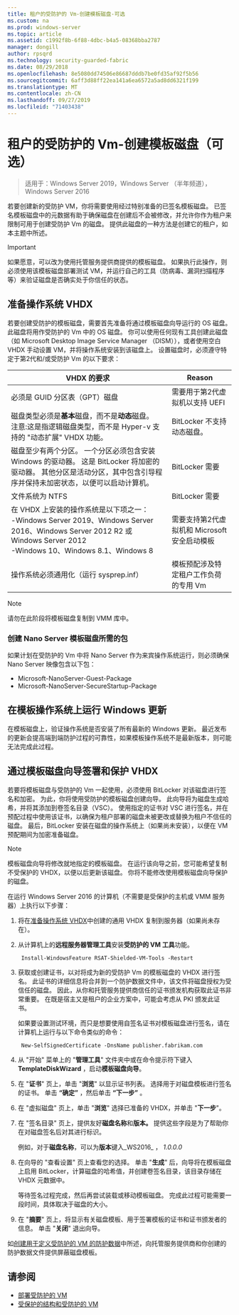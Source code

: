 ```yaml
---
title: 租户的受防护的 Vm-创建模板磁盘-可选
ms.custom: na
ms.prod: windows-server
ms.topic: article
ms.assetid: c1992f8b-6f88-4dbc-b4a5-08368bba2787
manager: dongill
author: rpsqrd
ms.technology: security-guarded-fabric
ms.date: 08/29/2018
ms.openlocfilehash: 8e5080dd74506e86687dddb7be0fd35af92f5b56
ms.sourcegitcommit: 6aff3d88ff22ea141a6ea6572a5ad8dd6321f199
ms.translationtype: MT
ms.contentlocale: zh-CN
ms.lasthandoff: 09/27/2019
ms.locfileid: "71403438"
---
```

# <a name="shielded-vms-for-tenants---creating-a-template-disk-optional"></a>租户的受防护的 Vm-创建模板磁盘（可选）

>适用于：Windows Server 2019，Windows Server （半年频道），Windows Server 2016

若要创建新的受防护 VM，你将需要使用经过特别准备的已签名模板磁盘。 已签名模板磁盘中的元数据有助于确保磁盘在创建后不会被修改，并允许你作为租户来限制可用于创建受防护 Vm 的磁盘。 提供此磁盘的一种方法是创建它的租户，如本主题中所述。 

> [!IMPORTANT]
> 如果愿意，可以改为使用托管服务提供商提供的模板磁盘。 如果执行此操作，则必须使用该模板磁盘部署测试 VM，并运行自己的工具（防病毒、漏洞扫描程序等）来验证磁盘是否确实处于你信任的状态。

## <a name="prepare-an-operating-system-vhdx"></a>准备操作系统 VHDX

若要创建受防护的模板磁盘，需要首先准备将通过模板磁盘向导运行的 OS 磁盘。 此磁盘将用作受防护的 Vm 中的 OS 磁盘。 你可以使用任何现有工具创建此磁盘（如 Microsoft Desktop Image Service Manager （DISM）），或者使用空白 VHDX 手动设置 VM，并将操作系统安装到该磁盘上。 设置磁盘时，必须遵守特定于第2代和/或受防护 Vm 的以下要求： 

| VHDX 的要求 | Reason |
|-----------|----|
|必须是 GUID 分区表（GPT）磁盘 | 需要用于第2代虚拟机以支持 UEFI|
|磁盘类型必须是**基本**磁盘，而不是**动态**磁盘。 <br>注意:这是指逻辑磁盘类型，而不是 Hyper-v 支持的 "动态扩展" VHDX 功能。 | BitLocker 不支持动态磁盘。|
|磁盘至少有两个分区。 一个分区必须包含安装 Windows 的驱动器。 这是 BitLocker 将加密的驱动器。 其他分区是活动分区，其中包含引导程序并保持未加密状态，以便可以启动计算机。|BitLocker 需要|
|文件系统为 NTFS | BitLocker 需要|
|在 VHDX 上安装的操作系统是以下项之一：<br>-Windows Server 2019、Windows Server 2016、Windows Server 2012 R2 或 Windows Server 2012 <br>-Windows 10、Windows 8.1、Windows 8| 需要支持第2代虚拟机和 Microsoft 安全启动模板|
|操作系统必须通用化（运行 sysprep.inf） | 模板预配涉及特定租户工作负荷的专用 Vm| 

> [!NOTE]
> 请勿在此阶段将模板磁盘复制到 VMM 库中。 

### <a name="required-packages-to-create-a-nano-server-template-disk"></a>创建 Nano Server 模板磁盘所需的包

如果计划在受防护的 Vm 中将 Nano Server 作为来宾操作系统运行，则必须确保 Nano Server 映像包含以下包：

- Microsoft-NanoServer-Guest-Package
- Microsoft-NanoServer-SecureStartup-Package

## <a name="run-windows-update-on-the-template-operating-system"></a>在模板操作系统上运行 Windows 更新

在模板磁盘上，验证操作系统是否安装了所有最新的 Windows 更新。 最近发布的更新会提高端到端防护过程的可靠性，如果模板操作系统不是最新版本，则可能无法完成此过程。

## <a name="sign-and-protect-the-vhdx-with-the-template-disk-wizard"></a>通过模板磁盘向导签署和保护 VHDX

若要将模板磁盘与受防护的 Vm 一起使用，必须使用 BitLocker 对该磁盘进行签名和加密。 为此，你将使用受防护的模板磁盘创建向导。 此向导将为磁盘生成哈希，并将其添加到卷签名目录（VSC）。 使用指定的证书对 VSC 进行签名，并在预配过程中使用该证书，以确保为租户部署的磁盘未被更改或替换为租户不信任的磁盘。 最后，BitLocker 安装在磁盘的操作系统上（如果尚未安装），以便在 VM 预配期间为加密准备磁盘。

> [!NOTE]
> 模板磁盘向导将修改就地指定的模板磁盘。 在运行该向导之前，您可能希望复制不受保护的 VHDX，以便以后更新该磁盘。 你将不能修改使用模板磁盘向导保护的磁盘。

在运行 Windows Server 2016 的计算机（不需要是受保护的主机或 VMM 服务器）上执行以下步骤：

1. 将在[准备操作系统 VHDX](#prepare-an-operating-system-vhdx)中创建的通用 VHDX 复制到服务器（如果尚未存在）。

2. 从计算机上的**远程服务器管理工具**安装**受防护的 VM 工具**功能。

        Install-WindowsFeature RSAT-Shielded-VM-Tools -Restart

3. 获取或创建证书，以对将成为新的受防护 Vm 的模板磁盘的 VHDX 进行签名。 此证书的详细信息将合并到一个防护数据文件中，该文件将磁盘授权为受信任的磁盘。 因此，从你和托管服务提供商信任的证书颁发机构获取此证书非常重要。 在既是宿主又是租户的企业方案中，可能会考虑从 PKI 颁发此证书。

    如果要设置测试环境，而只是想要使用自签名证书对模板磁盘进行签名，请在计算机上运行与以下命令类似的命令：

        New-SelfSignedCertificate -DnsName publisher.fabrikam.com

4. 从 "开始" 菜单上的 "**管理工具**" 文件夹中或在命令提示符下键入**TemplateDiskWizard** ，启动**模板磁盘向导**。

5. 在 "**证书**" 页上，单击 "**浏览**" 以显示证书列表。 选择用于对磁盘模板进行签名的证书。 单击 **“确定”** ，然后单击 **“下一步”** 。

6. 在 "虚拟磁盘" 页上，单击 "**浏览**" 选择已准备的 VHDX，并单击 "**下一步**"。

7. 在 "签名目录" 页上，提供友好**磁盘名称**和**版本。** 提供这些字段是为了帮助你在对磁盘签名后对其进行标识。

    例如，对于**磁盘名称**，可以为**版本**键入_WS2016_ ， _1.0.0.0_

8. 在向导的 "查看设置" 页上查看您的选择。 单击 "**生成**" 后，向导将在模板磁盘上启用 BitLocker，计算磁盘的哈希值，并创建卷签名目录，该目录存储在 VHDX 元数据中。

    等待签名过程完成，然后再尝试装载或移动模板磁盘。 完成此过程可能需要一段时间，具体取决于磁盘的大小。 

9. 在 "**摘要**" 页上，将显示有关磁盘模板、用于签署模板的证书和证书颁发者的信息。 单击 "**关闭**" 退出向导。


如[创建用于定义受防护的 VM 的防护数据](guarded-fabric-tenant-creates-shielding-data.md)中所述，向托管服务提供商和你创建的防护数据文件提供屏蔽磁盘模板。

## <a name="see-also"></a>请参阅

- [部署受防护的 VM](guarded-fabric-configuration-scenarios-for-shielded-vms-overview.md)
- [受保护的结构和受防护的 VM](guarded-fabric-and-shielded-vms-top-node.md)
